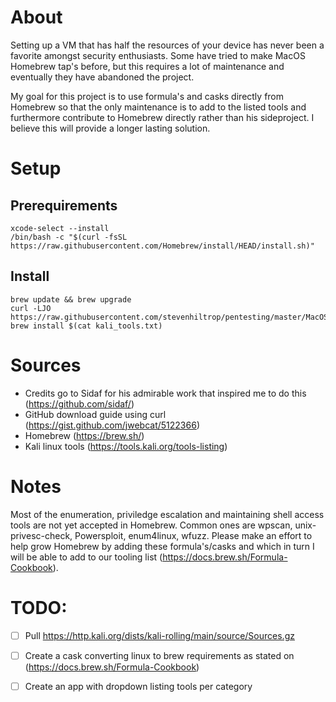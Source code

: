 # About
Setting up a VM that has half the resources of your device has never been a favorite amongst security enthusiasts. Some have tried to make MacOS Homebrew tap's before, but this requires a lot of maintenance and eventually they have abandoned the project.

My goal for this project is to use formula's and casks directly from Homebrew so that the only maintenance is to add to the listed tools and furthermore contribute to Homebrew directly rather than his sideproject. I believe this will provide a longer lasting solution.

# Setup
## Prerequirements
    xcode-select --install
    /bin/bash -c "$(curl -fsSL https://raw.githubusercontent.com/Homebrew/install/HEAD/install.sh)"

## Install
    brew update && brew upgrade
    curl -LJO https://raw.githubusercontent.com/stevenhiltrop/pentesting/master/MacOS/kali_tools.txt
    brew install $(cat kali_tools.txt)

# Sources
- Credits go to Sidaf for his admirable work that inspired me to do this (https://github.com/sidaf/)
- GitHub download guide using curl (https://gist.github.com/jwebcat/5122366)
- Homebrew (https://brew.sh/)
- Kali linux tools (https://tools.kali.org/tools-listing)

# Notes
Most of the enumeration, priviledge escalation and maintaining shell access tools are not yet accepted in Homebrew.
Common ones are wpscan, unix-privesc-check, Powersploit, enum4linux, wfuzz.
Please make an effort to help grow Homebrew by adding these formula's/casks and which in turn I will be able to add to our tooling list (https://docs.brew.sh/Formula-Cookbook).

# TODO:
- [ ] Pull https://http.kali.org/dists/kali-rolling/main/source/Sources.gz
- [ ] Create a cask converting linux to brew requirements as stated on (https://docs.brew.sh/Formula-Cookbook)
- [ ] Create an app with dropdown listing tools per category


